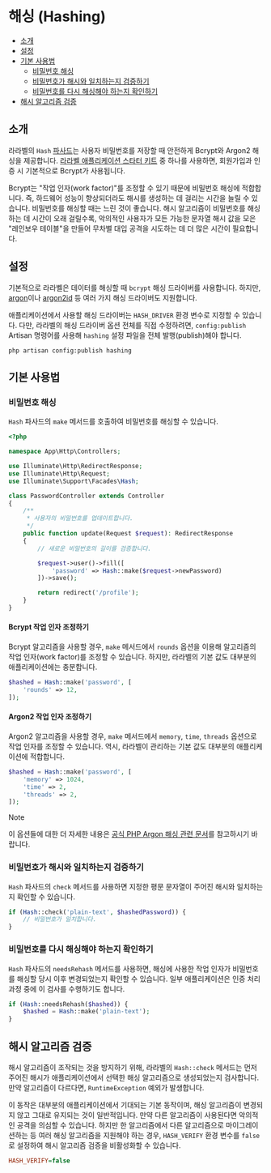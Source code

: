 # 해싱 (Hashing)

- [소개](#introduction)
- [설정](#configuration)
- [기본 사용법](#basic-usage)
    - [비밀번호 해싱](#hashing-passwords)
    - [비밀번호가 해시와 일치하는지 검증하기](#verifying-that-a-password-matches-a-hash)
    - [비밀번호를 다시 해싱해야 하는지 확인하기](#determining-if-a-password-needs-to-be-rehashed)
- [해시 알고리즘 검증](#hash-algorithm-verification)

<a name="introduction"></a>
## 소개

라라벨의 `Hash` [파사드](/docs/{{version}}/facades)는 사용자 비밀번호를 저장할 때 안전하게 Bcrypt와 Argon2 해싱을 제공합니다. [라라벨 애플리케이션 스타터 키트](/docs/{{version}}/starter-kits) 중 하나를 사용하면, 회원가입과 인증 시 기본적으로 Bcrypt가 사용됩니다.

Bcrypt는 "작업 인자(work factor)"를 조정할 수 있기 때문에 비밀번호 해싱에 적합합니다. 즉, 하드웨어 성능이 향상되더라도 해시를 생성하는 데 걸리는 시간을 늘릴 수 있습니다. 비밀번호를 해싱할 때는 느린 것이 좋습니다. 해시 알고리즘이 비밀번호를 해싱하는 데 시간이 오래 걸릴수록, 악의적인 사용자가 모든 가능한 문자열 해시 값을 모은 "레인보우 테이블"을 만들어 무차별 대입 공격을 시도하는 데 더 많은 시간이 필요합니다.

<a name="configuration"></a>
## 설정

기본적으로 라라벨은 데이터를 해싱할 때 `bcrypt` 해싱 드라이버를 사용합니다. 하지만, [argon](https://en.wikipedia.org/wiki/Argon2)이나 [argon2id](https://en.wikipedia.org/wiki/Argon2) 등 여러 가지 해싱 드라이버도 지원합니다.

애플리케이션에서 사용할 해싱 드라이버는 `HASH_DRIVER` 환경 변수로 지정할 수 있습니다. 다만, 라라벨의 해싱 드라이버 옵션 전체를 직접 수정하려면, `config:publish` Artisan 명령어를 사용해 `hashing` 설정 파일을 전체 발행(publish)해야 합니다.

```shell
php artisan config:publish hashing
```

<a name="basic-usage"></a>
## 기본 사용법

<a name="hashing-passwords"></a>
### 비밀번호 해싱

`Hash` 파사드의 `make` 메서드를 호출하여 비밀번호를 해싱할 수 있습니다.

```php
<?php

namespace App\Http\Controllers;

use Illuminate\Http\RedirectResponse;
use Illuminate\Http\Request;
use Illuminate\Support\Facades\Hash;

class PasswordController extends Controller
{
    /**
     * 사용자의 비밀번호를 업데이트합니다.
     */
    public function update(Request $request): RedirectResponse
    {
        // 새로운 비밀번호의 길이를 검증합니다.

        $request->user()->fill([
            'password' => Hash::make($request->newPassword)
        ])->save();

        return redirect('/profile');
    }
}
```

<a name="adjusting-the-bcrypt-work-factor"></a>
#### Bcrypt 작업 인자 조정하기

Bcrypt 알고리즘을 사용할 경우, `make` 메서드에서 `rounds` 옵션을 이용해 알고리즘의 작업 인자(work factor)를 조정할 수 있습니다. 하지만, 라라벨의 기본 값도 대부분의 애플리케이션에는 충분합니다.

```php
$hashed = Hash::make('password', [
    'rounds' => 12,
]);
```

<a name="adjusting-the-argon2-work-factor"></a>
#### Argon2 작업 인자 조정하기

Argon2 알고리즘을 사용할 경우, `make` 메서드에서 `memory`, `time`, `threads` 옵션으로 작업 인자를 조정할 수 있습니다. 역시, 라라벨이 관리하는 기본 값도 대부분의 애플리케이션에 적합합니다.

```php
$hashed = Hash::make('password', [
    'memory' => 1024,
    'time' => 2,
    'threads' => 2,
]);
```

> [!NOTE]
> 이 옵션들에 대한 더 자세한 내용은 [공식 PHP Argon 해싱 관련 문서](https://secure.php.net/manual/en/function.password-hash.php)를 참고하시기 바랍니다.

<a name="verifying-that-a-password-matches-a-hash"></a>
### 비밀번호가 해시와 일치하는지 검증하기

`Hash` 파사드의 `check` 메서드를 사용하면 지정한 평문 문자열이 주어진 해시와 일치하는지 확인할 수 있습니다.

```php
if (Hash::check('plain-text', $hashedPassword)) {
    // 비밀번호가 일치합니다.
}
```

<a name="determining-if-a-password-needs-to-be-rehashed"></a>
### 비밀번호를 다시 해싱해야 하는지 확인하기

`Hash` 파사드의 `needsRehash` 메서드를 사용하면, 해싱에 사용한 작업 인자가 비밀번호를 해싱할 당시 이후 변경되었는지 확인할 수 있습니다. 일부 애플리케이션은 인증 처리 과정 중에 이 검사를 수행하기도 합니다.

```php
if (Hash::needsRehash($hashed)) {
    $hashed = Hash::make('plain-text');
}
```

<a name="hash-algorithm-verification"></a>
## 해시 알고리즘 검증

해시 알고리즘이 조작되는 것을 방지하기 위해, 라라벨의 `Hash::check` 메서드는 먼저 주어진 해시가 애플리케이션에서 선택한 해싱 알고리즘으로 생성되었는지 검사합니다. 만약 알고리즘이 다르다면, `RuntimeException` 예외가 발생합니다.

이 동작은 대부분의 애플리케이션에서 기대되는 기본 동작이며, 해싱 알고리즘이 변경되지 않고 그대로 유지되는 것이 일반적입니다. 만약 다른 알고리즘이 사용된다면 악의적인 공격을 의심할 수 있습니다. 하지만 한 알고리즘에서 다른 알고리즘으로 마이그레이션하는 등 여러 해싱 알고리즘을 지원해야 하는 경우, `HASH_VERIFY` 환경 변수를 `false`로 설정하여 해시 알고리즘 검증을 비활성화할 수 있습니다.

```ini
HASH_VERIFY=false
```